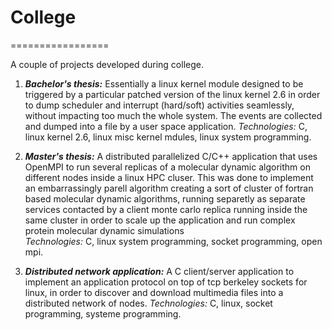 # College
=================

A couple of projects developed during college.

1. ***Bachelor's thesis:***
Essentially a linux kernel module designed to be triggered by a particular patched version of the linux kernel 2.6 in order to dump scheduler and interrupt (hard/soft) activities seamlessly, without impacting too much the whole system. The events are collected and dumped into a file by a user space application.
*Technologies:* C, linux kernel 2.6, linux misc kernel mdules, linux system programming. 

2. ***Master's thesis:***
A distributed parallelized C/C++ application that uses OpenMPI to run several replicas of a molecular dynamic algorithm on different nodes inside a linux HPC cluser. This was done to implement an embarrassingly parell algorithm creating a sort of cluster of fortran based molecular dynamic algorithms, running separetly as separate services contacted by a client monte carlo replica running inside the same cluster in order to scale up the application and run complex protein molecular dynamic simulations  
*Technologies:* C, linux system programming, socket programming, open mpi.

3. ***Distributed network application:***
A C client/server application to implement an application protocol on top of tcp berkeley sockets for linux, in order to discover and download multimedia files into a distributed network of nodes.
*Technologies:* C, linux, socket programming, systeme programming.

